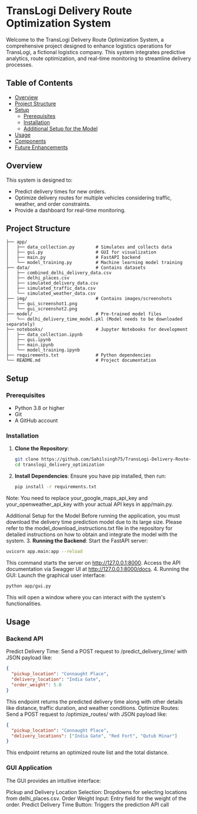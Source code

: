 # TransLogi Delivery Route Optimization System

Welcome to the TransLogi Delivery Route Optimization System, a comprehensive project designed to enhance logistics operations for TransLogi, a fictional logistics company. This system integrates predictive analytics, route optimization, and real-time monitoring to streamline delivery processes.

## Table of Contents
- [Overview](#overview)
- [Project Structure](#project-structure)
- [Setup](#setup)
  - [Prerequisites](#prerequisites)
  - [Installation](#installation)
  - [Additional Setup for the Model](#additional-setup-for-the-model)
- [Usage](#usage)
- [Components](#components)
- [Future Enhancements](#future-enhancements)

## Overview

This system is designed to:
- Predict delivery times for new orders.
- Optimize delivery routes for multiple vehicles considering traffic, weather, and order constraints.
- Provide a dashboard for real-time monitoring.

## Project Structure
  ```translogi_delivery_optimization/
  ├── app/
  │   ├── data_collection.py        # Simulates and collects data
  │   ├── gui.py                    # GUI for visualization
  │   ├── main.py                   # FastAPI backend
  │   └── model_training.py         # Machine learning model training
  ├── data/                         # Contains datasets
  │   ├── combined_delhi_delivery_data.csv
  │   ├── delhi_places.csv
  │   ├── simulated_delivery_data.csv
  │   ├── simulated_traffic_data.csv
  │   └── simulated_weather_data.csv
  ├── img/                          # Contains images/screenshots
  │   ├── gui_screenshot1.png
  │   └── gui_screenshot2.png
  ├── model/                        # Pre-trained model files
  │   └── delhi_delivery_time_model.pkl (Model needs to be downloaded separately)
  ├── notebooks/                    # Jupyter Notebooks for development
  │   ├── data_collection.ipynb
  │   ├── gui.ipynb
  │   ├── main.ipynb
  │   └── model_training.ipynb
  ├── requirements.txt              # Python dependencies
  └── README.md                     # Project documentation
  ```


## Setup

### Prerequisites

- Python 3.8 or higher
- Git
- A GitHub account

### Installation

1. **Clone the Repository**:

   ```bash
   git clone https://github.com/Sahilsingh75/TransLogi-Delivery-Route-Optimization-System.git
   cd translogi_delivery_optimization
   ```
2. **Install Dependencies**:
  Ensure you have pip installed, then run:
    ```bash
    pip install -r requirements.txt
    ```
  Note: You need to replace your_google_maps_api_key and your_openweather_api_key with your actual API keys in app/main.py.
  
  Additional Setup for the Model
  Before running the application, you must download the delivery time prediction model due to its large size. Please refer to the model_download_instructions.txt file in the repository for detailed instructions     on how to obtain and integrate the model with the system.
3. **Running the Backend**:
  Start the FastAPI server:
  ```bash
  uvicorn app.main:app --reload
  ```
  This command starts the server on http://127.0.0.1:8000. Access the API documentation via Swagger UI at http://127.0.0.1:8000/docs.
4. Running the GUI:
  Launch the graphical user interface:
  ```bash
  python app/gui.py
  ```
  This will open a window where you can interact with the system's functionalities.
## Usage
### Backend API
  Predict Delivery Time: Send a POST request to /predict_delivery_time/ with JSON payload like:
  ```json
  {
    "pickup_location": "Connaught Place",
    "delivery_location": "India Gate",
    "order_weight": 5.0
  }
  ```
  This endpoint returns the predicted delivery time along with other details like distance, traffic duration, and weather conditions.
  Optimize Routes: Send a POST request to /optimize_routes/ with JSON payload like:
  ```json
  {
    "pickup_location": "Connaught Place",
    "delivery_locations": ["India Gate", "Red Fort", "Qutub Minar"]
  }
  ```
  This endpoint returns an optimized route list and the total distance.

### GUI Application
  The GUI provides an intuitive interface:
  
  Pickup and Delivery Location Selection: Dropdowns for selecting locations from delhi_places.csv.
  Order Weight Input: Entry field for the weight of the order.
  Predict Delivery Time Button: Triggers the prediction API call
